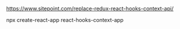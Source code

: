 

https://www.sitepoint.com/replace-redux-react-hooks-context-api/

npx create-react-app react-hooks-context-app


